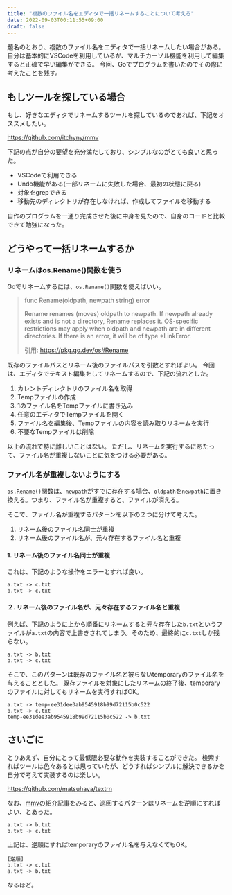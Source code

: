 ```yaml
---
title: "複数のファイル名をエディタで一括リネームすることについて考える"
date: 2022-09-03T00:11:55+09:00
draft: false
---
```


題名のとおり、複数のファイル名をエディタで一括リネームしたい場合がある。
自分は基本的にVSCodeを利用しているが、マルチカーソル機能を利用して編集すると正確で早い編集ができる。
今回、Goでプログラムを書いたのでその際に考えたことを残す。

<!--more-->

## もしツールを探している場合

もし、好きなエディタでリネームするツールを探しているのであれば、下記をオススメしたい。

https://github.com/itchyny/mmv

下記の点が自分の要望を充分満たしており、シンプルなのがとても良いと思った。
- VSCodeで利用できる
- Undo機能がある(一部リネームに失敗した場合、最初の状態に戻る)
- 対象をgrepできる
- 移動先のディレクトリが存在しなければ、作成してファイルを移動する

自作のプログラムを一通り完成させた後に中身を見たので、自身のコードと比較できて勉強になった。

## どうやって一括リネームするか

### リネームはos.Rename()関数を使う

Goでリネームするには、`os.Rename()`関数を使えばいい。

> func Rename(oldpath, newpath string) error
>
> Rename renames (moves) oldpath to newpath. If newpath already exists and is not a directory, Rename replaces it. OS-specific restrictions may apply when oldpath and newpath are in different directories. If there is an error, it will be of type *LinkError.
>
> 引用: https://pkg.go.dev/os#Rename

既存のファイルパスとリネーム後のファイルパスを引数とすればよい。
今回は、エディタでテキスト編集をしてリネームするので、下記の流れとした。

1. カレントディレクトリのファイル名を取得
2. Tempファイルの作成
3. 1のファイル名をTempファイルに書き込み
4. 任意のエディタでTempファイルを開く
5. ファイル名を編集後、Tempファイルの内容を読み取りリネームを実行
6. 不要なTempファイルは削除

以上の流れで特に難しいことはない。
ただし、リネームを実行するにあたって、ファイル名が重複しないことに気をつける必要がある。

### ファイル名が重複しないようにする

`os.Rename()`関数は、`newpath`がすでに存在する場合、`oldpath`を`newpath`に置き換える。つまり、ファイル名が重複すると、ファイルが消える。

そこで、ファイル名が重複するパターンを以下の２つに分けて考えた。

1. リネーム後のファイル名同士が重複
2. リネーム後のファイル名が、元々存在するファイル名と重複

#### 1. リネーム後のファイル名同士が重複

これは、下記のような操作をエラーとすれば良い。

```
a.txt -> c.txt 
b.txt -> c.txt
```

#### ２. リネーム後のファイル名が、元々存在するファイル名と重複

例えば、下記のように上から順番にリネームすると元々存在した`b.txt`というファイルが`a.txt`の内容で上書きされてしまう。そのため、最終的に`c.txt`しか残らない。

```
a.txt -> b.txt 
b.txt -> c.txt
```

そこで、このパターンは既存のファイル名と被らないtemporaryのファイル名を与えることとした。
既存ファイルを対象にしたリネームの終了後、temporaryのファイルに対してもリネームを実行すればOK。

```
a.txt -> temp-ee31dee3ab9545918b99d72115b0c522 
b.txt -> c.txt
temp-ee31dee3ab9545918b99d72115b0c522 -> b.txt
```

## さいごに

とりあえず、自分にとって最低限必要な動作を実装することができた。
検索すればツールは色々あるとは思っていたが、どうすればシンプルに解決できるかを自分で考えて実装するのは楽しい。

https://github.com/matsuhaya/textrn


なお、[mmvの紹介記事](https://itchyny.hatenablog.com/entry/2020/01/10/100000)をみると、巡回するパターンはリネームを逆順にすればよい、とあった。

```
a.txt -> b.txt 
b.txt -> c.txt
```

上記は、逆順にすればtemporaryのファイル名を与えなくてもOK。

```
[逆順]
b.txt -> c.txt
a.txt -> b.txt 
```

なるほど。
